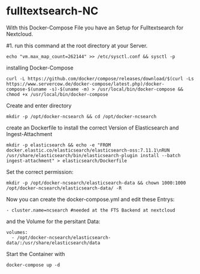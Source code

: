 # fulltextsearch-NC

With this Docker-Compose File you have an Setup for Fulltextsearch for Nextcloud.


#1. run this command at the root directory at your Server.

```
echo "vm.max_map_count=262144" >> /etc/sysctl.conf && sysctl -p
```
installing Docker-Compose
```
curl -L https://github.com/docker/compose/releases/download/$(curl -Ls https://www.servercow.de/docker-compose/latest.php)/docker-compose-$(uname -s)-$(uname -m) > /usr/local/bin/docker-compose && chmod +x /usr/local/bin/docker-compose
```
Create and enter directory
```
mkdir -p /opt/docker-ncsearch && cd /opt/docker-ncsearch
```
create an Dockerfile to install the correct Version of Elasticsearch and Ingest-Attachment
```
mkdir -p elasticsearch && echo -e "FROM docker.elastic.co/elasticsearch/elasticsearch-oss:7.11.1\nRUN /usr/share/elasticsearch/bin/elasticsearch-plugin install --batch ingest-attachment" > elasticsearch/Dockerfile
```

Set the correct permission:

```
mkdir -p /opt/docker-ncsearch/elasticsearch-data && chown 1000:1000 /opt/docker-ncsearch/elasticsearch-data/ -R
```
Now you can create the docker-compose.yml and edit these Entrys:

```
- cluster.name=ncsearch #needed at the FTS Backend at nextcloud
```
and the Volume for the persitant Data:

```
volumes:
  - /opt/docker-ncsearch/elasticsearch-data/:/usr/share/elasticsearch/data
```

Start the Container with

```
docker-compose up -d
```
